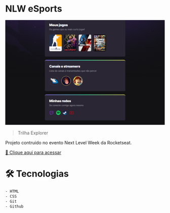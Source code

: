 # NLW eSports 

![preview](./.github/preview.png)

> Trilha Explorer

Projeto contruido no evento Next Level Week da Rocketseat.

[🔗 Clique aqui para acessar](https://triskelion1.github.io/NLW-eSports2/)

# 🛠️ Tecnologias

    - HTML
    - CSS
    - Git
    - Github
